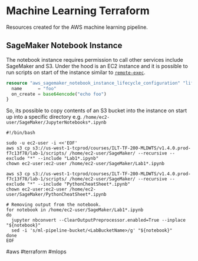 # Machine Learning Terraform

Resources created for the AWS machine learning pipeline.

## SageMaker Notebook Instance

The notebook instance requires permission to call other services include SageMaker and S3. Under the hood is an EC2 instance and it is possible to run scripts on start of the instance similar to [`remote-exec`](https://developer.hashicorp.com/terraform/language/resources/provisioners/remote-exec).

```terraform
resource "aws_sagemaker_notebook_instance_lifecycle_configuration" "lifecycle" {
  name      = "foo"
  on_create = base64encode("echo foo")
}
```

So, its possible to copy contents of an S3 bucket into the instance on start up into a specific directory e.g. `/home/ec2-user/SageMaker/JupyterNotebooks*.ipynb`

```shell
#!/bin/bash

sudo -u ec2-user -i <<'EOF'
aws s3 cp s3://us-west-1-tcprod/courses/ILT-TF-200-MLDWTS/v1.4.0.prod-f7c13f78/lab-1/scripts/ /home/ec2-user/SageMaker/ --recursive --exclude "*" --include "Lab1*.ipynb"
chown ec2-user:ec2-user /home/ec2-user/SageMaker/Lab1*.ipynb

aws s3 cp s3://us-west-1-tcprod/courses/ILT-TF-200-MLDWTS/v1.4.0.prod-f7c13f78/lab-1/scripts/ /home/ec2-user/SageMaker/ --recursive --exclude "*" --include "PythonCheatSheet*.ipynb"
chown ec2-user:ec2-user /home/ec2-user/SageMaker/PythonCheatSheet*.ipynb

# Removing output from the notebook.
for notebook in /home/ec2-user/SageMaker/Lab1*.ipynb
do
  jupyter nbconvert --ClearOutputPreprocessor.enabled=True --inplace "${notebook}"
  sed -i 's/ml-pipeline-bucket/<LabBucketName>/g' "${notebook}"
done
EOF
```


#aws #terraform #mlops 